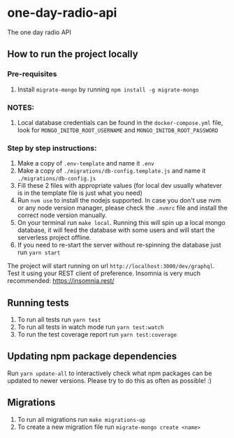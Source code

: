 # one-day-radio-api

The one day radio API

## How to run the project locally

### Pre-requisites

1. Install `migrate-mongo` by running `npm install -g migrate-mongo`

### NOTES:

1. Local database credentials can be found in the `docker-compose.yml` file, look for `MONGO_INITDB_ROOT_USERNAME` and `MONGO_INITDB_ROOT_PASSWORD`

### Step by step instructions:

1. Make a copy of `.env-template` and name it `.env`
2. Make a copy of `./migrations/db-config.template.js` and name it `./migrations/db-config.js`
3. Fill these 2 files with appropriate values (for local dev usually whatever is in the template file is just what you need)
4. Run `nvm use` to install the nodejs supported. In case you don't use nvm or any node version manager, please check the `.nvmrc` file and install the correct node version manually.
5. On your terminal run `make local`. Running this will spin up a local mongo database, it will feed the database with some users and will start the serverless project offline.
6. If you need to re-start the server without re-spinning the database just run `yarn start`

The project will start running on url `http://localhost:3000/dev/graphql`.
Test it using your REST client of preference. Insomnia is very much recommended: https://insomnia.rest/

## Running tests

1. To run all tests run `yarn test`
2. To run all tests in watch mode run `yarn test:watch`
3. To run the test coverage report run `yarn test:coverage`

## Updating npm package dependencies

Run `yarn update-all` to interactively check what npm packages can be updated to newer versions.
Please try to do this as often as possible! :)

## Migrations

1. To run all migrations run `make migrations-up`
2. To create a new migration file run `migrate-mongo create <name>`
